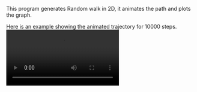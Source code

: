 This program generates Random walk in 2D, it animates the path and plots the graph.

Here is an example showing the animated trajectory for 10000 steps.
![animation](Animations/N=E4.mp4)
